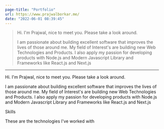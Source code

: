 ```yaml
---
page-title: "Portfolio"
url: https://www.prajwalborkar.me/
date: "2022-06-01 08:39:45"
---
```


> Hi. I'm Prajwal, nice to meet you. Please take a look around.
> 
> I am passionate about building excellent software that improves the lives of those around me. My field of Interest's are building new Web Technologies and Products. I also apply my passion for developing products with Node.js and Modern Javascript Library and Frameworks like React.js and Next.js

---

Hi. I'm Prajwal, nice to meet you. Please take a look around.

I am passionate about building excellent software that improves the lives of those around me. My field of Interest's are building new Web Technologies and Products. I also apply my passion for developing products with Node.js and Modern Javascript Library and Frameworks like React.js and Next.js

Skills

These are the technologies I've worked with
